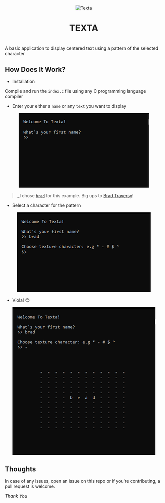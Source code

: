 <p align="center">
<img width="200" alt="Texta" src="https://user-images.githubusercontent.com/92443116/190641084-d3a94dcf-3daf-4562-aa60-e619e46d41e3.png">
</p>

<h1 align="center">TEXTA</h1>

# 

A basic application to display centered text using a pattern of the selected character

## How Does It Work?

- Installation

Compile and run the `index.c` file using any C programming language compiler

- Enter your either a `name` or any `text` you want to display

<p align="center"><img alt="intro" src="./img/01-enter-text.png"></p>


> _I chose [`brad`](https://traversymedia.com) for this example. Big ups to [Brad Traversy](https://traversymedia.com)!

- Select a character for the pattern

<p align="center"><img alt="select a character" src="./img/02-texture-character.png"></p>

- Viola! :blush:

<p align="center"><img alt="output" src="./img/03-output.png"></p>

## Thoughts

In case of any issues, open an issue on this repo or if you're contributing, a pull request is welcome.

_Thank You_
